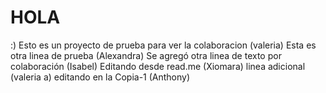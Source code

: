 # HOLA
 :)
Esto es un proyecto de prueba para ver la colaboracion (valeria)
Esta es otra linea de prueba (Alexandra)
Se agregó otra linea de texto por colaboración (Isabel)
Editando desde read.me (Xiomara)
linea adicional (valeria a)
editando en la Copia-1 (Anthony)
